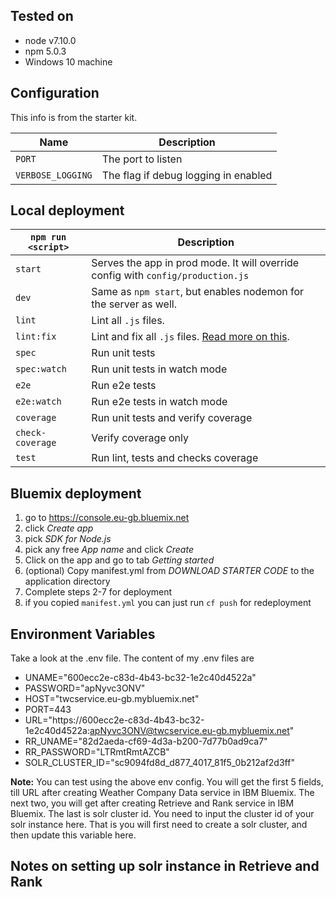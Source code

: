 ## Tested on
- node v7.10.0
- npm 5.0.3
- Windows 10 machine

## Configuration
This info is from the starter kit.

|Name|Description|
|----|-----------|
|`PORT`| The port to listen|
|`VERBOSE_LOGGING`| The flag if debug logging in enabled|


## Local deployment

|`npm run <script>`|Description|
|------------------|-----------|
|`start`|Serves the app in prod mode. It will override config with `config/production.js`|
|`dev`|Same as `npm start`, but enables nodemon for the server as well.|
|`lint`|Lint all `.js` files.|
|`lint:fix`|Lint and fix all `.js` files. [Read more on this](http://eslint.org/docs/user-guide/command-line-interface.html#fix).|
|`spec`|Run unit tests|
|`spec:watch`|Run unit tests in watch mode|
|`e2e`|Run e2e tests|
|`e2e:watch`|Run e2e tests in watch mode|
|`coverage`|Run unit tests and verify coverage|
|`check-coverage`|Verify coverage only|
|`test`|Run lint, tests and checks coverage|


## Bluemix deployment
1. go to https://console.eu-gb.bluemix.net
2. click *Create app*
3. pick *SDK for Node.js*
4. pick any free *App name* and click *Create*
5. Click on the app and go to tab *Getting started*
6. (optional) Copy manifest.yml from *DOWNLOAD STARTER CODE* to the application directory
7. Complete steps 2-7 for deployment
8. if you copied `manifest.yml` you can just run `cf push` for redeployment


## Environment Variables
Take a look at the .env file. The content of my .env files are
- UNAME="600ecc2e-c83d-4b43-bc32-1e2c40d4522a"
- PASSWORD="apNyvc3ONV"
- HOST="twcservice.eu-gb.mybluemix.net"
- PORT=443
- URL="https://600ecc2e-c83d-4b43-bc32-1e2c40d4522a:apNyvc3ONV@twcservice.eu-gb.mybluemix.net"
- RR_UNAME="82d2aeda-cf69-4d3a-b200-7d77b0ad9ca7"
- RR_PASSWORD="LTRmtRmtAZCB"
- SOLR_CLUSTER_ID="sc9094fd8d_d877_4017_81f5_0b212af2d3ff"

<strong>Note:</strong> You can test using the above env config. You will get the first 5 fields, till
URL after creating Weather Company Data service in IBM Bluemix. The next two,
you will get after creating Retrieve and Rank service in IBM Bluemix. The last
is solr cluster id. You need to input the cluster id of your solr instance here.
That is you will first need to create a solr cluster, and then update this variable here.

## Notes on setting up solr instance in Retrieve and Rank